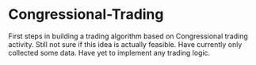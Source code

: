 # Congressional-Trading

First steps in building a trading algorithm based on Congressional trading activity. Still not sure if this idea is actually feasible. Have currently only collected some data. Have yet to implement any trading logic.
